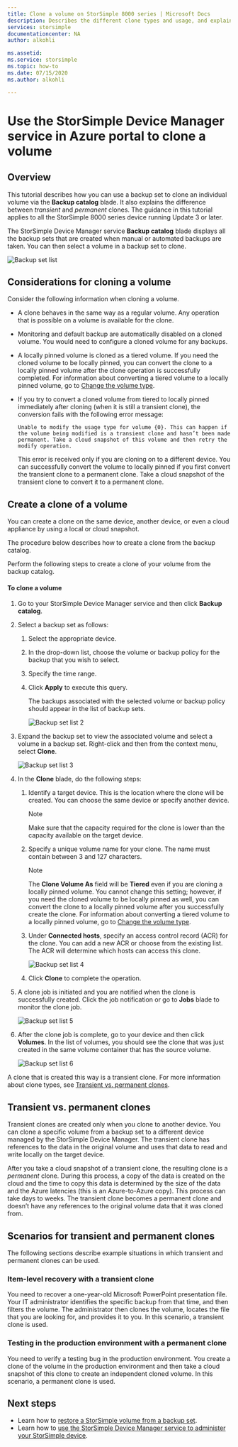 ```yaml
---
title: Clone a volume on StorSimple 8000 series | Microsoft Docs
description: Describes the different clone types and usage, and explains how you can use a backup set to clone an individual volume on a StorSimple 8000 series device.
services: storsimple
documentationcenter: NA
author: alkohli

ms.assetid: 
ms.service: storsimple
ms.topic: how-to
ms.date: 07/15/2020
ms.author: alkohli

---
```

# Use the StorSimple Device Manager service in Azure portal to clone a volume

## Overview

This tutorial describes how you can use a backup set to clone an individual volume via the **Backup catalog** blade. It also explains the difference between *transient* and *permanent* clones. The guidance in this tutorial applies to all the StorSimple 8000 series device running Update 3 or later.

The StorSimple Device Manager service **Backup catalog** blade displays all the backup sets that are created when manual or automated backups are taken. You can then select a volume in a backup set to clone.

 ![Backup set list](./media/storsimple-8000-clone-volume-u2/bucatalog.png)

## Considerations for cloning a volume

Consider the following information when cloning a volume.

- A clone behaves in the same way as a regular volume. Any operation that is possible on a volume is available for the clone.

- Monitoring and default backup are automatically disabled on a cloned volume. You would need to configure a cloned volume for any backups.

- A locally pinned volume is cloned as a tiered volume. If you need the cloned volume to be locally pinned, you can convert the clone to a locally pinned volume after the clone operation is successfully completed. For information about converting a tiered volume to a locally pinned volume, go to [Change the volume type](storsimple-8000-manage-volumes-u2.md#change-the-volume-type).

- If you try to convert a cloned volume from tiered to locally pinned immediately after cloning (when it is still a transient clone), the conversion fails with the following error message:

    `Unable to modify the usage type for volume {0}. This can happen if the volume being modified is a transient clone and hasn’t been made permanent. Take a cloud snapshot of this volume and then retry the modify operation.`

    This error is received only if you are cloning on to a different device. You can successfully convert the volume to locally pinned if you first convert the transient clone to a permanent clone. Take a cloud snapshot of the transient clone to convert it to a permanent clone.

## Create a clone of a volume

You can create a clone on the same device, another device, or even a cloud appliance by using a local or cloud snapshot.

The procedure below describes how to create a clone from the backup catalog.  

Perform the following steps to create a clone of your volume from the backup catalog.

#### To clone a volume

1. Go to your StorSimple Device Manager service and then click **Backup catalog**.

2. Select a backup set as follows:
   
   1. Select the appropriate device.
   2. In the drop-down list, choose the volume or backup policy for the backup that you wish to select.
   3. Specify the time range.
   4. Click **Apply** to execute this query.

      The backups associated with the selected volume or backup policy should appear in the list of backup sets.
   
      ![Backup set list 2](./media/storsimple-8000-clone-volume-u2/bucatalog.png)
     
3. Expand the backup set to view the associated volume and select a volume in a backup set. Right-click and then from the context menu, select **Clone**.

   ![Backup set list 3](./media/storsimple-8000-clone-volume-u2/clonevol3b.png) 

3. In the **Clone** blade, do the following steps:
   
   1. Identify a target device. This is the location where the clone will be created. You can choose the same device or specify another device.

      > [!NOTE]
      > Make sure that the capacity required for the clone is lower than the capacity available on the target device.
       
   2. Specify a unique volume name for your clone. The name must contain between 3 and 127 characters.
      
       > [!NOTE]
       > The **Clone Volume As** field will be **Tiered** even if you are cloning a locally pinned volume. You cannot change this setting; however, if you need the cloned volume to be locally pinned as well, you can convert the clone to a locally pinned volume after you successfully create the clone. For information about converting a tiered volume to a locally pinned volume, go to [Change the volume type](storsimple-8000-manage-volumes-u2.md#change-the-volume-type).
          
   3. Under **Connected hosts**, specify an access control record (ACR) for the clone. You can add a new ACR or choose from the existing list. The ACR will determine which hosts can access this clone.
      
       ![Backup set list 4](./media/storsimple-8000-clone-volume-u2/clonevol3a.png) 

   4. Click **Clone** to complete the operation.

4. A clone job is initiated and you are notified when the clone is successfully created. Click the job notification or go to **Jobs** blade to monitor the clone job.

    ![Backup set list 5](./media/storsimple-8000-clone-volume-u2/clonevol5.png)

7. After the clone job is complete, go to your device and then click **Volumes**. In the list of volumes, you should see the clone that was just created in the same volume container that has the source volume.

    ![Backup set list 6](./media/storsimple-8000-clone-volume-u2/clonevol6.png)

A clone that is created this way is a transient clone. For more information about clone types, see [Transient vs. permanent clones](#transient-vs-permanent-clones).


## Transient vs. permanent clones
Transient clones are created only when you clone to another device. You can clone a specific volume from a backup set to a different device managed by the StorSimple Device Manager. The transient clone has references to the data in the original volume and uses that data to read and write locally on the target device.

After you take a cloud snapshot of a transient clone, the resulting clone is a *permanent* clone. During this process, a copy of the data is created on the cloud and the time to copy this data is determined by the size of the data and the Azure latencies (this is an Azure-to-Azure copy). This process can take days to weeks. The transient clone becomes a permanent clone and doesn’t have any references to the original volume data that it was cloned from.

## Scenarios for transient and permanent clones
The following sections describe example situations in which transient and permanent clones can be used.

### Item-level recovery with a transient clone
You need to recover a one-year-old Microsoft PowerPoint presentation file. Your IT administrator identifies the specific backup from that time, and then filters the volume. The administrator then clones the volume, locates the file that you are looking for, and provides it to you. In this scenario, a transient clone is used.

### Testing in the production environment with a permanent clone
You need to verify a testing bug in the production environment. You create a clone of the volume in the production environment and then take a cloud snapshot of this clone to create an independent cloned volume. In this scenario, a permanent clone is used.

## Next steps
* Learn how to [restore a StorSimple volume from a backup set](storsimple-8000-restore-from-backup-set-u2.md).
* Learn how to [use the StorSimple Device Manager service to administer your StorSimple device](storsimple-8000-manager-service-administration.md).

